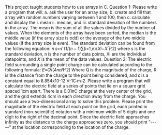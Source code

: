 This project taught students how to use arrays in C.
Question 1:
Please write a program that will:
  a. ask the user for an array size,
  b. create and fill that array with random numbers varying between 1 and 100, then
  c. calculate and display the
    i. mean
    ii. median, and
    iii. standard deviation
of the numbers in the array. The mean is the sum of all the values divided by the number of values. When the elements of the array have been sorted, the median is the middle value (if the array size is odd) or the average of the two middle values (if the array size is even). The standard deviation can be found from the following equation:
𝑛
𝑠=√ (1/(𝑛 − 1)∑(i=1,n)(𝑋𝑖−𝑋 ̅)^2) 
where s is the standard deviation, n is the number of data points, Xi are the individual datapoints, and 𝑋 is the mean of the data values.
Question 2: 
The electric field surrounding a single point charge can be calculated according to the following formula:
𝐸=𝑄/(4𝜋𝜀𝑅^2)
Where Q is the magnitude of the charge, R is the distance from the charge to the point being considered, and 𝜀 is a constant equal to 8.854x10-12 V-1C∙m-2.
Please write a program that will calculate the electric field at a series of points that lie on a square grid spaced 1cm apart. There is a 0.01nC charge at the very center of the grid, and the grid extends 4cm in each direction away from the charge.
You should use a two-dimensional array to solve this problem.
Please print the magnitude of the electric field at each point on the grid, each printed in
standard (non-scientific) notation with a minimum width of 5 digits and one digit to the right
of the decimal point. Since the electric field approaches infinity as the distance to the charge
approaches zero, you should print "-----" at the location corresponding to the location of the
charge.
